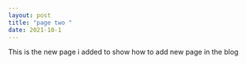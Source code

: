 ```yaml
---
layout: post
title: "page two "
date: 2021-10-1
---
```


This is the new page i added to show how to add new page in the blog
